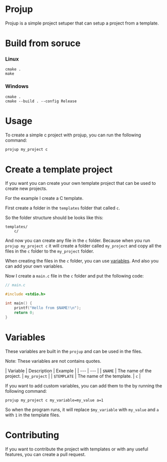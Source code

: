# Projup
Projup is a simple project setuper that can setup a project from a template.

# Build from soruce

### Linux
```
cmake .
make
```

### Windows
```
cmake .
cmake --build . --config Release
```

# Usage

To create a simple c project with projup, you can run the following command:
```c
projup my_project c
```

# Create a template project
If you want you can create your own template project that can be used to create new projects.

For the example I create a C template.

First create a folder in the `templates` folder that called `c`.

So the folder structure should be looks like this:
```
templates/
    c/
```

And now you can create any file in the `c` folder. Because when you run `projup my_project c` it will create a folder called `my_project` and copy all the files in the `c` folder to the `my_project` folder.

When creating the files in the `c` folder, you can use [variables](https://github.com/TheKruger/projup#variables). And also you can add your own variables.

Now I create a `main.c` file in the `c` folder and put the following code:
```c
// main.c

#include <stdio.h>

int main() {
    printf("Hello from $NAME!\n");
    return 0;
}

```

# Variables
These variables are built in the `projup` and can be used in the files.

Note: These variables are not contains quotes.

| Variable | Description | Example |
| --- | --- |
| `$NAME` | The name of the project. | `my_project` |
| `$TEMPLATE` | The name of the template. | `c` |

If you want to add custom variables, you can add them to the by running the following command:
```
projup my_project c my_variable=my_value a=1
```

So when the program runs, it will replace `$my_variable` with `my_value` and `a` with `1` in the template files.

# Contributing
If you want to contribute the project with templates or with any useful features, you can create a pull request.